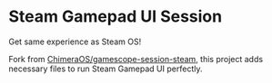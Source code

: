 # Steam Gamepad UI Session

Get same experience as Steam OS!

Fork from [ChimeraOS/gamescope-session-steam](https://github.com/ChimeraOS/gamescope-session-steam), this project adds necessary files to run Steam Gamepad UI perfectly.
